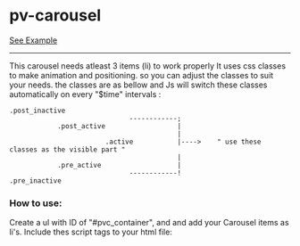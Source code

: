 # pv-carousel
[See Example](https://pouriversal.github.io/pv-carousel/)

-----------------------------

This carousel needs atleast 3 items (li) to work properly
It uses css classes to make animation and positioning. so you can adjust the classes to suit your needs. the classes are as bellow and Js will switch these classes automatically on every "$time" intervals :


    .post_inactive
                                  ------------;
                .post_active                  |
                                              |
                            .active           |---->    " use these classes as the visible part "
                                              |
                .pre_active                   |
                                  ------------!
    .pre_inactive


### How to use:

Create a ul with ID of "#pvc_container", and and add your Carousel items as li's.
Include thes script tags to your html file:
  <script src="https://cdn.jsdelivr.net/npm/lodash@4.17.21/lodash.min.js"></script>
  <script src="app.js"></script>
